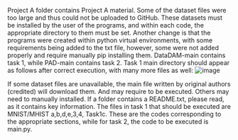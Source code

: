 Project A folder contains Project A material. Some of the dataset files were too large and thus could not be uploaded to GitHub. These datasets must be installed by the user of the programs, and within each code, the appropriate directory to them must be set. Another change is that the programs were created within python virtual environments, with some requirements being added to the txt file, however, some were not added properly and require manually pip installing them. DataDAM-main contains task 1, while PAD-main contains task 2. Task 1 main directory should appear as follows after correct execution, with many more files as well:
![image](https://github.com/user-attachments/assets/3ffb1a16-94f3-49b5-a4b6-68474c4e684a)

If some dataset files are unavailable, the main file written by original authors (credited) will download them. And may require to be executed. Others may need to manually installed. If a folder contains a README.txt, please read, as it contains key information.
The files in task 1 that should be executed are MNIST/MHIST a,b,d,e,3,4, Task1c. These are the codes corresponding to the appropriate sections, while for task 2, the code to be executed is main.py. 
